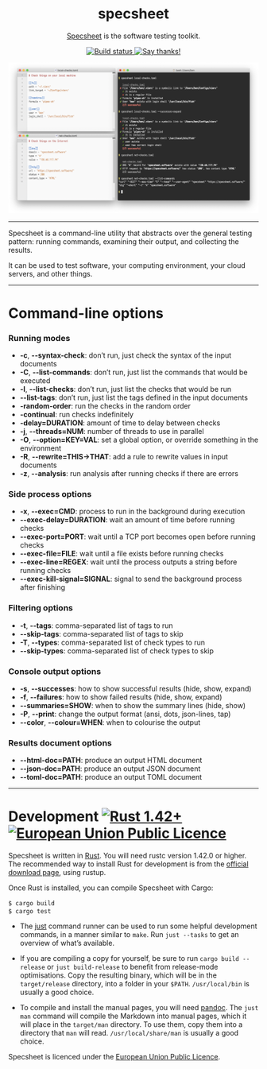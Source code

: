 <div align="center">
<h1>specsheet</h1>

[Specsheet](https://specsheet.software/) is the software testing toolkit.

<a href="https://travis-ci.org/github/ogham/specsheet">
    <img src="https://travis-ci.org/ogham/specsheet.svg?branch=master" alt="Build status" />
</a>

<a href="https://saythanks.io/to/ogham%40bsago.me">
    <img src="https://img.shields.io/badge/Say%20Thanks-!-1EAEDB.svg" alt="Say thanks!" />
</a>
</div>

![Screenshots of Specsheet](screenshot.png)

---

Specsheet is a command-line utility that abstracts over the general testing pattern: running commands, examining their output, and collecting the results.

It can be used to test software, your computing environment, your cloud servers, and other things.

---

<a id="options">
<h1>Command-line options</h1>
</a>

### Running modes

- **-c**, **--syntax-check**: don’t run, just check the syntax of the input documents
- **-C**, **--list-commands**: don’t run, just list the commands that would be executed
- **-l**, **--list-checks**: don’t run, just list the checks that would be run
- **--list-tags**: don’t run, just list the tags defined in the input documents
- **-random-order**: run the checks in the random order
- **-continual**: run checks indefinitely
- **-delay=DURATION**: amount of time to delay between checks
- **-j**, **--threads=NUM**: number of threads to use in parallel
- **-O**, **--option=KEY=VAL**: set a global option, or override something in the environment
- **-R**, **--rewrite=THIS->THAT**: add a rule to rewrite values in input documents
- **-z**, **--analysis**: run analysis after running checks if there are errors

### Side process options

- **-x**, **--exec=CMD**: process to run in the background during execution
- **--exec-delay=DURATION**: wait an amount of time before running checks
- **--exec-port=PORT**: wait until a TCP port becomes open before running checks
- **--exec-file=FILE**: wait until a file exists before running checks
- **--exec-line=REGEX**: wait until the process outputs a string before running checks
- **--exec-kill-signal=SIGNAL**: signal to send the background process after finishing

### Filtering options

- **-t**, **--tags**: comma-separated list of tags to run
- **--skip-tags**: comma-separated list of tags to skip
- **-T**, **--types**: comma-separated list of check types to run
- **--skip-types**: comma-separated list of check types to skip

### Console output options

- **-s**, **--successes**: how to show successful results (hide, show, expand)
- **-f**, **--failures**: how to show failed results (hide, show, expand)
- **--summaries=SHOW**: when to show the summary lines (hide, show)
- **-P**, **--print**: change the output format (ansi, dots, json-lines, tap)
- **--color**, **--colour=WHEN**: when to colourise the output

### Results document options

- **--html-doc=PATH**: produce an output HTML document
- **--json-doc=PATH**: produce an output JSON document
- **--toml-doc=PATH**: produce an output TOML document


---

<a id="development">
<h1>Development

<a href="https://blog.rust-lang.org/2020/03/12/Rust-1.42.html">
    <img src="https://img.shields.io/badge/rustc-1.42+-lightgray.svg" alt="Rust 1.42+" />
</a>

<a href="https://github.com/ogham/specsheet/blob/master/LICENCE">
    <img src="https://img.shields.io/badge/licence-EUPL-green.svg" alt="European Union Public Licence" />
</a>
</h1></a>

Specsheet is written in [Rust](https://www.rust-lang.org/).
You will need rustc version 1.42.0 or higher.
The recommended way to install Rust for development is from the [official download page](https://www.rust-lang.org/tools/install), using rustup.

Once Rust is installed, you can compile Specsheet with Cargo:

    $ cargo build
    $ cargo test

- The [just](https://github.com/casey/just) command runner can be used to run some helpful development commands, in a manner similar to `make`.
Run `just --tasks` to get an overview of what’s available.

- If you are compiling a copy for yourself, be sure to run `cargo build --release` or `just build-release` to benefit from release-mode optimisations.
Copy the resulting binary, which will be in the `target/release` directory, into a folder in your `$PATH`.
`/usr/local/bin` is usually a good choice.

- To compile and install the manual pages, you will need [pandoc](https://pandoc.org/).
The `just man` command will compile the Markdown into manual pages, which it will place in the `target/man` directory.
To use them, copy them into a directory that `man` will read.
`/usr/local/share/man` is usually a good choice.

Specsheet is licenced under the [European Union Public Licence](https://choosealicense.com/licenses/eupl-1.2/).
